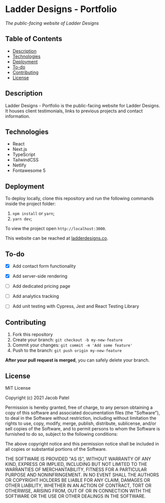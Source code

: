 
# Ladder Designs - Portfolio

*The public-facing website of Ladder Designs* 


## Table of Contents
- [Description](#description)
- [Technologies](#technologies)
- [Deployment](#deployment)
- [To-do](#to-do)
- [Contributing](#contributing)
- [License](#license)

## Description

Ladder Designs - Portfolio is the public-facing website for Ladder Designs. It houses client testimonials, links to previous projects and contact information.

## Technologies

* React
* Next.js
* TypeScript
* TailwindCSS
* Netlify
* Fontawesome 5

## Deployment

To deploy locally, clone this repository and run the following commands inside the project folder:

1. `npm install` or `yarn`;
2. `yarn dev`;

To view the project open `http://localhost:3000`.

This website can be reached at [ladderdesigns.co](https://ladderdesigns.co).

## To-do

- [x] Add contact form functionality
- [x] Add server-side rendering
- [ ] Add dedicated pricing page
- [ ] Add analytics tracking
- [ ] Add unit testing with Cypress, Jest and React Testing Library


## Contributing

1. Fork this repository
2. Create your branch: `git checkout -b my-new-feature`
3. Commit your changes: `git commit -m 'Add some feature'`
4. Push to the branch: `git push origin my-new-feature`

**After your pull request is merged**, you can safely delete your branch.

## License

MIT License

Copyright (c) 2021 Jacob Patel

Permission is hereby granted, free of charge, to any person obtaining a copy of this software and associated documentation files (the "Software"), to deal in the Software without restriction, including without limitation the rights to use, copy, modify, merge, publish, distribute, sublicense, and/or sell copies of the Software, and to permit persons to whom the Software is furnished to do so, subject to the following conditions:

The above copyright notice and this permission notice shall be included in all copies or substantial portions of the Software.

THE SOFTWARE IS PROVIDED "AS IS", WITHOUT WARRANTY OF ANY KIND, EXPRESS OR IMPLIED, INCLUDING BUT NOT LIMITED TO THE WARRANTIES OF MERCHANTABILITY, FITNESS FOR A PARTICULAR PURPOSE AND NONINFRINGEMENT. IN NO EVENT SHALL THE AUTHORS OR COPYRIGHT HOLDERS BE LIABLE FOR ANY CLAIM, DAMAGES OR OTHER LIABILITY, WHETHER IN AN ACTION OF CONTRACT, TORT OR OTHERWISE, ARISING FROM, OUT OF OR IN CONNECTION WITH THE SOFTWARE OR THE USE OR OTHER DEALINGS IN THE SOFTWARE.

